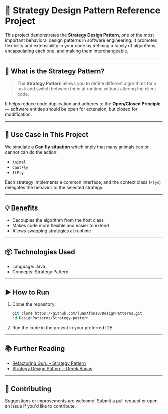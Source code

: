 # 🧩 Strategy Design Pattern Reference Project

This project demonstrates the **Strategy Design Pattern**, one of the most important behavioral design patterns in software engineering. It promotes flexibility and extensibility in your code by defining a family of algorithms, encapsulating each one, and making them interchangeable.

---

## 🧠 What is the Strategy Pattern?

> The **Strategy Pattern** allows you to define different algorithms for a task and switch between them at runtime without altering the client code.

It helps reduce code duplication and adheres to the **Open/Closed Principle** — software entities should be open for extension, but closed for modification.

---

## 🚀 Use Case in This Project

We simulate a **Can fly situation** which imply that many animals can or cannot can do the action:

- `Animal`
- `CantFly`
- `ItFly`

Each strategy implements a common interface, and the context class (`Flys`) delegates the behavior to the selected strategy.

---

## 💡 Benefits

- Decouples the algorithm from the host class
- Makes code more flexible and easier to extend
- Allows swapping strategies at runtime

---

## 📦 Technologies Used

- Language: Java
- Concepts: Strategy Pattern

---

## ▶️ How to Run

1. Clone the repository:

   ```bash
   git clone https://github.com/luanAfons0/DesignPatterns.git
   cd DesignPatterns/Strategy-pattern
   ```

2. Run the code in the project in your preferred IDE.

---

## 📚 Further Reading

- [Refactoring Guru – Strategy Pattern](https://refactoring.guru/design-patterns/strategy)
- [Strategy Design Pattern - Derek Banas](https://www.youtube.com/watch?v=-NCgRD9-C6o&list=PLF206E906175C7E07&index=4&ab_channel=DerekBanas)

---

## 🙌 Contributing

Suggestions or improvements are welcome! Submit a pull request or open an issue if you'd like to contribute.
